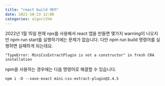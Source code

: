 ```yaml
---
title: "react build 에러"
date: 2021-10-23 12:00
categories: algorithm
---
```


2022년 1월 15일 현재 npx를 사용해서 react 앱을 만들면 몇가지 warning이 나오지만 npm run start를 실행하기에는 문제가 없습니다. 다만 npm run build 명령어를 실행하면 실패하게 되는데요. 

```
"TypeError: MiniCssExtractPlugin is not a constructor" in fresh CRA installation
```

npm을 사용하는 경우에는 다음 명령어로 해결할 수 있습니다.

```
npm i -D --save-exact mini-css-extract-plugin@2.4.5
```
